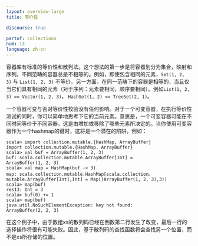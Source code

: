 ```yaml
---
layout: overview-large
title: 等价性

discourse: true

partof: collections
num: 13
language: zh-cn
---
```



容器库有标准的等价性和散列法。这个想法的第一步是将容器划分为集合，映射和序列。不同范畴的容器总是不相等的。例如，即使包含相同的元素，`Set(1, 2, 3)` 与 `List(1, 2, 3)` 不等价。另一方面，在同一范畴下的容器是相等的，当且仅当它们具有相同的元素（对于序列：元素要相同，顺序要相同）。例如`List(1, 2, 3) == Vector(1, 2, 3)`， `HashSet(1, 2) == TreeSet(2, 1)`。

一个容器可变与否对等价性校验没有任何影响。对于一个可变容器，在执行等价性测试的同时，你可以简单地思考下它的当前元素。意思是，一个可变容器可能在不同时间等价于不同容器，这是由增加或移除了哪些元素所决定的。当你使用可变容器作为一个hashmap的键时，这将是一个潜在的陷阱。例如：

    scala> import collection.mutable.{HashMap, ArrayBuffer}
    import collection.mutable.{HashMap, ArrayBuffer}
    scala> val buf = ArrayBuffer(1, 2, 3)
    buf: scala.collection.mutable.ArrayBuffer[Int] = 
    ArrayBuffer(1, 2, 3)
    scala> val map = HashMap(buf -> 3)
    map: scala.collection.mutable.HashMap[scala.collection。
    mutable.ArrayBuffer[Int],Int] = Map((ArrayBuffer(1, 2, 3),3))
    scala> map(buf)
    res13: Int = 3
    scala> buf(0) += 1
    scala> map(buf)
    java.util.NoSuchElementException: key not found: 
    ArrayBuffer(2, 2, 3) 

在这个例子中，由于数组xs的散列码已经在倒数第二行发生了改变，最后一行的选择操作将很有可能失败。因此，基于散列码的查找函数将会查找另一个位置，而不是xs所存储的位置。
